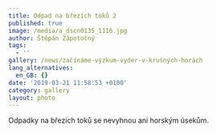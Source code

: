 ```yaml
---
title: Odpad na březích toků 2
published: true
image: /media/a_dscn0135_1116.jpg
author: Štěpán Zápotočný
tags:
  - ''
gallery: /news/začínáme-výzkum-vyder-v-krušných-horách
lang_alternatives:
  en_GB: {}
date: '2019-03-21 11:58:53 +0100'
category: gallery
layout: photo
---
```

Odpadky na březích toků se nevyhnou ani horským úsekům.
